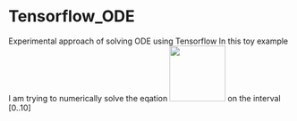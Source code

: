 # Tensorflow_ODE
Experimental approach of solving ODE using Tensorflow
In this toy example I am trying to numerically solve the eqation <img src="https://render.githubusercontent.com/render/math?math=y'=\frac{sin(x)}{(x++++y+++++1)}" width="100"> on the interval [0..10]


